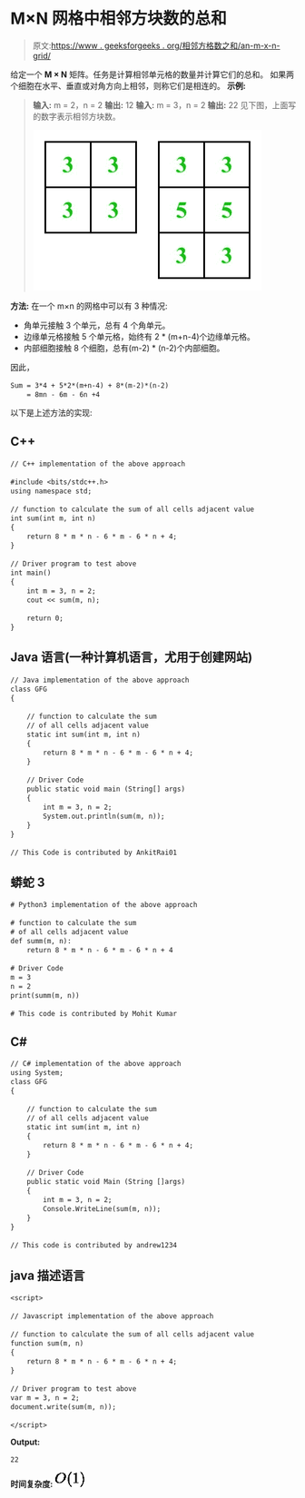 # M×N 网格中相邻方块数的总和

> 原文:[https://www . geeksforgeeks . org/相邻方格数之和/an-m-x-n-grid/](https://www.geeksforgeeks.org/sum-of-the-count-of-number-of-adjacent-squares-in-an-m-x-n-grid/)

给定一个 **M × N** 矩阵。任务是计算相邻单元格的数量并计算它们的总和。
如果两个细胞在水平、垂直或对角方向上相邻，则称它们是相连的。
**示例:**

> **输入:** m = 2，n = 2
> **输出:** 12
> **输入:** m = 3，n = 2
> **输出:** 22
> 见下图，上面写的数字表示相邻方块数。
> 
> ![](img/676a1a39be444b782f4a935f40720587.png)

**方法:**
在一个 m×n 的网格中可以有 3 种情况:

*   角单元接触 3 个单元，总有 4 个角单元。
*   边缘单元格接触 5 个单元格，始终有 2 * (m+n-4)个边缘单元格。
*   内部细胞接触 8 个细胞，总有(m-2) * (n-2)个内部细胞。

因此，

```
Sum = 3*4 + 5*2*(m+n-4) + 8*(m-2)*(n-2) 
    = 8mn - 6m - 6n +4
```

以下是上述方法的实现:

## C++

```
// C++ implementation of the above approach

#include <bits/stdc++.h>
using namespace std;

// function to calculate the sum of all cells adjacent value
int sum(int m, int n)
{
    return 8 * m * n - 6 * m - 6 * n + 4;
}

// Driver program to test above
int main()
{
    int m = 3, n = 2;
    cout << sum(m, n);

    return 0;
}
```

## Java 语言(一种计算机语言，尤用于创建网站)

```
// Java implementation of the above approach
class GFG
{

    // function to calculate the sum
    // of all cells adjacent value
    static int sum(int m, int n)
    {
        return 8 * m * n - 6 * m - 6 * n + 4;
    }

    // Driver Code
    public static void main (String[] args)
    {
        int m = 3, n = 2;
        System.out.println(sum(m, n));
    }
}

// This Code is contributed by AnkitRai01
```

## 蟒蛇 3

```
# Python3 implementation of the above approach

# function to calculate the sum
# of all cells adjacent value
def summ(m, n):
    return 8 * m * n - 6 * m - 6 * n + 4

# Driver Code
m = 3
n = 2
print(summ(m, n))

# This code is contributed by Mohit Kumar
```

## C#

```
// C# implementation of the above approach
using System;
class GFG
{

    // function to calculate the sum
    // of all cells adjacent value
    static int sum(int m, int n)
    {
        return 8 * m * n - 6 * m - 6 * n + 4;
    }

    // Driver Code
    public static void Main (String []args)
    {
        int m = 3, n = 2;
        Console.WriteLine(sum(m, n));
    }
}

// This code is contributed by andrew1234
```

## java 描述语言

```
<script>

// Javascript implementation of the above approach

// function to calculate the sum of all cells adjacent value
function sum(m, n)
{
    return 8 * m * n - 6 * m - 6 * n + 4;
}

// Driver program to test above
var m = 3, n = 2;
document.write(sum(m, n));

</script>
```

**Output:** 

```
22
```

**时间复杂度:** ![O(1)  ](img/9cbdffa02bee5194f6140e6dd1bd796e.png "Rendered by QuickLaTeX.com")